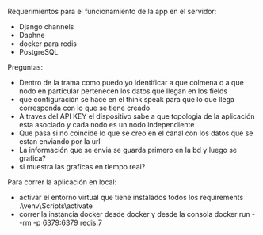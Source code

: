 Requerimientos para el funcionamiento de la app en el servidor:
* Django channels
* Daphne
* docker para redis
* PostgreSQL


Preguntas:
* Dentro de la trama como puedo yo identificar a que colmena o a que nodo en particular pertenecen los datos que llegan en los fields
* que configuración se hace en el think speak para que lo que llega corresponda con lo que se tiene creado
* A traves del API KEY el dispositivo sabe a que topologia de la aplicación esta asociado y cada nodo es un nodo independiente
* Que pasa si no coincide lo que se creo en el canal con los datos que se estan enviando por la url
* La información que se envia se guarda primero en la bd y luego se grafica? 
* si muestra las graficas en tiempo real?

Para correr la aplicación en local:
* activar el entorno virtual que tiene instalados todos los requirements
.\venv\Scripts\activate 
* correr la instancia docker desde docker y desde la consola
docker run --rm -p 6379:6379 redis:7